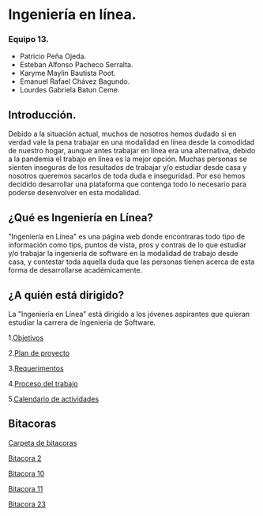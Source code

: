 # Ingeniería en línea.

### Equipo 13.
- Patricio Peña Ojeda.
- Esteban Alfonso Pacheco Serralta.
- Karyme Maylin Bautista Poot.
- Emanuel Rafael Chávez Bagundo.
- Lourdes Gabriela Batun Ceme. 

## Introducción.

Debido a la situación actual, muchos de nosotros hemos dudado si en verdad vale la pena trabajar en una modalidad en línea desde la
comodidad de nuestro hogar, aunque antes trabajar en línea era una alternativa, debido a la pandemia el trabajo en línea es la mejor
opción. Muchas personas se sienten inseguras de los resultados de trabajar y/o estudiar desde casa y nosotros queremos sacarlos de 
toda duda e inseguridad. 
Por eso hemos decidido desarrollar una plataforma que contenga todo lo necesario para poderse desenvolver en esta modalidad.

## ¿Qué es Ingeniería en Línea?
"Ingeniería en Línea" es una página web donde encontraras todo tipo de información como tips, puntos de vista, pros y contras de lo que
estudiar y/o trabajar la ingeniería de software en la modalidad de trabajo desde casa, y contestar toda aquella duda que las personas tienen 
acerca de esta forma de desarrollarse académicamente.

## ¿A quién está dirigido?
La "Ingeniería en Línea" está dirigido a los jóvenes aspirantes que quieran estudiar la carrera de Ingeniería de Software.

1.[Objetivos](https://github.com/Equipo-13FIS/Ingenieria-en-linea/blob/main/Objetivos.md)

2.[Plan de proyecto](https://github.com/Equipo-13FIS/Ingenieria-en-linea/blob/main/Plan%20de%20Proyecto.md)

3.[Requerimentos](https://github.com/Equipo-13FIS/Ingenieria-en-linea/blob/main/Requerimientos.md)

4.[Proceso del trabajo](https://github.com/Equipo-13FIS/Ingenieria-en-linea/blob/main/PROCESO%20%20DE%20TRABAJO.md)

5.[Calendario de actividades](https://github.com/Equipo-13FIS/Ingenieria-en-linea/blob/main/Calendario%20de%20Actividades.md)

## Bitacoras 
[Carpeta de bitacoras](https://github.com/Equipo-13FIS/Ingenieria-en-linea/tree/main/Bit%C3%A1coras)


[Bitacora 2 ](https://github.com/Equipo-13FIS/Ingenieria-en-linea/blob/main/Bitácoras/Bitácora%202.md)

[Bitacora 10](https://github.com/Equipo-13FIS/Ingenieria-en-linea/blob/main/Bitácoras/Bitacora-10.md)

[Bitacora 11](https://github.com/Equipo-13FIS/Ingenieria-en-linea/blob/main/Bitácoras/Bitacora-11.md)

[Bitacora 23](https://github.com/Equipo-13FIS/Ingenieria-en-linea/blob/main/Bit%C3%A1cora%2023.md)
